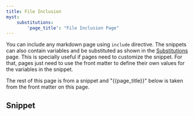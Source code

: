 ```yaml
---
title: File Inclusion
myst:
    substitutions:
        'page_title': "File Inclusion Page"
---
```


You can include any markdown page using `include` directive. The snippets can also contain variables and be substituted as shown in the [Substitutions](substitutions.md) page. This is specially useful if pages need to customize the snippet. For that, pages just need to use the front matter to define their own values for the variables in the snippet.

The rest of this page is from a snippet and "{{page_title}}" below is taken from the front matter on this page.

## Snippet

```{include} snippets/my_snippet.md
```
